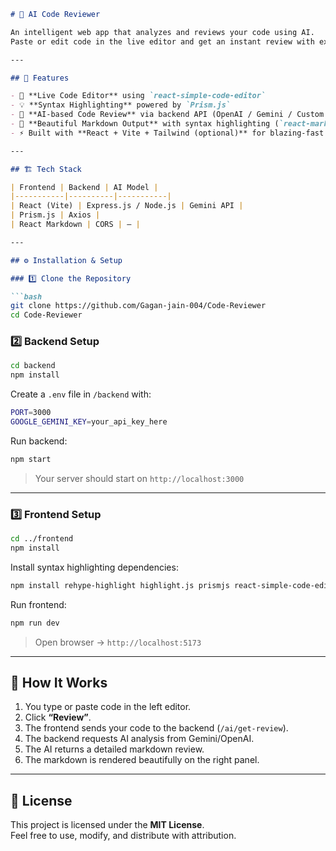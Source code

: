 
```markdown
# 🤖 AI Code Reviewer

An intelligent web app that analyzes and reviews your code using AI.  
Paste or edit code in the live editor and get an instant review with explanations, improvement suggestions, and highlighted markdown output.

---

## 🧠 Features

- 📝 **Live Code Editor** using `react-simple-code-editor`  
- 💡 **Syntax Highlighting** powered by `Prism.js`  
- 🤖 **AI-based Code Review** via backend API (OpenAI / Gemini / Custom Model)  
- 🧾 **Beautiful Markdown Output** with syntax highlighting (`react-markdown` + `rehype-highlight`)  
- ⚡ Built with **React + Vite + Tailwind (optional)** for blazing-fast development  

---

## 🏗️ Tech Stack

| Frontend | Backend | AI Model |
|-----------|----------|-----------|
| React (Vite) | Express.js / Node.js | Gemini API |
| Prism.js | Axios |
| React Markdown | CORS | — |

---

## ⚙️ Installation & Setup

### 1️⃣ Clone the Repository

```bash
git clone https://github.com/Gagan-jain-004/Code-Reviewer
cd Code-Reviewer
````

### 2️⃣ Backend Setup

```bash
cd backend
npm install
```

Create a `.env` file in `/backend` with:

```bash
PORT=3000
GOOGLE_GEMINI_KEY=your_api_key_here
```

Run backend:

```bash
npm start
```

> Your server should start on `http://localhost:3000`

---

### 3️⃣ Frontend Setup

```bash
cd ../frontend
npm install
```

Install syntax highlighting dependencies:

```bash
npm install rehype-highlight highlight.js prismjs react-simple-code-editor react-markdown axios
```

Run frontend:

```bash
npm run dev
```

> Open browser → `http://localhost:5173`

---

## 🧩 How It Works

1. You type or paste code in the left editor.
2. Click **“Review”**.
3. The frontend sends your code to the backend (`/ai/get-review`).
4. The backend requests AI analysis from Gemini/OpenAI.
5. The AI returns a detailed markdown review.
6. The markdown is rendered beautifully on the right panel.

---

## 🪪 License

This project is licensed under the **MIT License**.  
Feel free to use, modify, and distribute with attribution.


